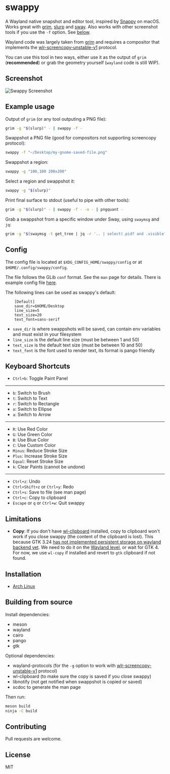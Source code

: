 # swappy

A Wayland native snapshot and editor tool, inspired by [Snappy] on macOS. Works great with [grim], [slurp] and [sway]. Also works with other screenshot tools if you use the `-f` option. See [below](#example-usage).

Wayland code was largely taken from [grim] and requires a compositor that implements the [wlr-screencopy-unstable-v1] protocol.

You can use this tool in two ways, either use it as the output of `grim` (**recommended**) or grab the geometry yourself (`wayland` code is still WIP).

## Screenshot

![Swappy Screenshot](docs/images/screenshot.png)

## Example usage

Output of `grim` (or any tool outputing a PNG file):

```sh
grim -g "$(slurp)" - | swappy -f -
```

Swappshot a PNG file (good for compositors not supporting screencopy protocol):

```sh
swappy -f "~/Desktop/my-gnome-saved-file.png"
```

Swappshot a region:

```sh
swappy -g "100,100 200x200"
```

Select a region and swappshot it:

```sh
swappy -g "$(slurp)"
```

Print final surface to stdout (useful to pipe with other tools):

```sh
grim -g "$(slurp)" - | swappy -f - -o - | pngquant -
```

Grab a swappshot from a specific window under Sway, using `swaymsg` and `jq`:

```sh
grim -g "$(swaymsg -t get_tree | jq -r '.. | select(.pid? and .visible?) | .rect | "\(.x),\(.y) \(.width)x\(.height)"' | slurp)" - | swappy -f -
```

## Config

The config file is located at `$XDG_CONFIG_HOME/swappy/config` or at `$HOME/.config/swappy/config`.

The file follows the GLib `conf` format. See the `man` page for details. There is example config file [here](example/config).

The following lines can be used as swappy's default:

```
	[Default]
	save_dir=$HOME/Desktop
	line_size=5
	text_size=20
	text_font=sans-serif
```

- `save_dir` is where swappshots will be saved, can contain env variables and must exist in your filesystem
- `line_size` is the default line size (must be between 1 and 50)
- `text_size` is the default text size (must be between 10 and 50)
- `text_font` is the font used to render text, its format is pango friendly

## Keyboard Shortcuts

- `Ctrl+b`: Toggle Paint Panel

<hr>

- `b`: Switch to Brush
- `t`: Switch to Text
- `r`: Switch to Rectangle
- `o`: Switch to Ellipse
- `a`: Switch to Arrow

<hr>

- `R`: Use Red Color
- `G`: Use Green Color
- `B`: Use Blue Color
- `C`: Use Custom Color
- `Minus`: Reduce Stroke Size
- `Plus`: Increase Stroke Size
- `Equal`: Reset Stroke Size
- `k`: Clear Paints (cannot be undone)

<hr>

- `Ctrl+z`: Undo
- `Ctrl+Shift+z` or `Ctrl+y`: Redo
- `Ctrl+s`: Save to file (see man page)
- `Ctrl+c`: Copy to clipboard
- `Escape` or `q` or `Ctrl+w`: Quit swappy

## Limitations

- **Copy**: If you don't have [wl-clipboard] installed, copy to clipboard won't work if you close swappy (the content of the clipboard is lost). This because GTK 3.24 [has not implemented persistent storage on wayland backend yet](https://gitlab.gnome.org/GNOME/gtk/blob/3.24.13/gdk/wayland/gdkdisplay-wayland.c#L857). We need to do it on the [Wayland level](https://github.com/swaywm/wlr-protocols/blob/master/unstable/wlr-data-control-unstable-v1.xml), or wait for GTK 4. For now, we use `wl-copy` if installed and revert to `gtk` clipboard if not found.

## Installation

- [Arch Linux](https://aur.archlinux.org/packages/swappy-git)

## Building from source

Install dependencies:

- meson
- wayland
- cairo
- pango
- gtk

Optional dependencies:

- wayland-protocols (for the `-g` option to work with [wlr-screencopy-unstable-v1] protocol)
- wl-clipboard (to make sure the copy is saved if you close swappy)
- libnotify (not get notified when swappshot is copied or saved)
- scdoc to generate the man page

Then run:

```sh
meson build
ninja -C build
```

## Contributing

Pull requests are welcome.

## License

MIT

[snappy]: http://snappy-app.com/
[slurp]: https://github.com/emersion/slurp
[grim]: https://github.com/emersion/grim
[sway]: https://github.com/swaywm/sway
[wl-clipboard]: https://github.com/bugaevc/wl-clipboard
[wlr-screencopy-unstable-v1]: https://github.com/swaywm/wlr-protocols/blob/master/unstable/wlr-screencopy-unstable-v1.xml
